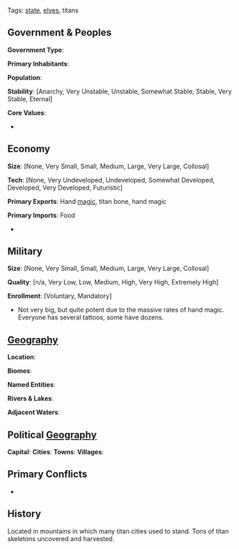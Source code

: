 Tags: [state](States), [elves](Elves), titans

## Government & Peoples

**Government Type**:

**Primary Inhabitants**: 

**Population**: 

**Stability**: [Anarchy, Very Unstable, Unstable, Somewhat Stable, Stable, Very Stable, Eternal] 

**Core Values**: 

- 


## Economy

**Size**: [None, Very Small, Small, Medium, Large, Very Large, Collosal]

**Tech**: [None, Very Undeveloped, Undeveloped, Somewhat Developed, Developed, Very Developed, Futuristic] 

**Primary Exports**: Hand [magic](Magic), titan bone, hand magic

**Primary Imports**: Food

- 


## Military

**Size**: [None, Very Small, Small, Medium, Large, Very Large, Collosal]

**Quality**: [n/a, Very Low, Low, Medium, High, Very High, Extremely High]

**Enrollment**: [Voluntary, Mandatory]

- Not very big, but quite potent due to the massive rates of hand magic. Everyone has several tattoos, some have dozens.


## [Geography](Geography)

**Location**: 

**Biomes**: 

**Named Entities**:

**Rivers & Lakes**: 

**Adjacent Waters**: 


## Political [Geography](Geography)

**Capital**: 
**Cities**: 
**Towns**: 
**Villages**: 


## Primary Conflicts

- 


## History

Located in mountains in which many titan cities used to stand. Tons of titan skeletons uncovered and harvested.